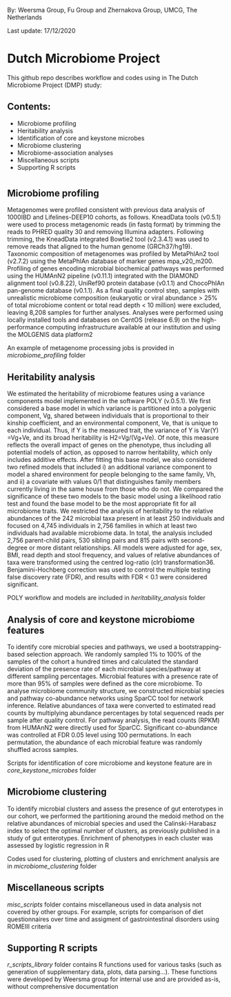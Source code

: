By: Weersma Group, Fu Group and Zhernakova Group, UMCG, The Netherlands 

Last update: 17/12/2020

# Dutch Microbiome Project

This github repo describes workflow and codes using in The Dutch Microbiome Project (DMP) study:

## Contents:

- Microbiome profiling
- Heritability analysis
- Identification of core and keystone microbes 
- Microbiome clustering
- Microbiome-association analyses
- Miscellaneous scripts
- Supporting R scripts
#

## Microbiome profiling

Metagenomes were profiled consistent with previous data analysis of 1000IBD and Lifelines-DEEP10 cohorts, as follows. KneadData tools (v0.5.1) were used to process metagenomic reads (in fastq format) by trimming the reads to PHRED quality 30 and removing Illumina adapters. Following trimming, the KneadData integrated Bowtie2 tool (v2.3.4.1) was used to remove reads that aligned to the human genome (GRCh37/hg19).
Taxonomic composition of metagenomes was profiled by MetaPhlAn2 tool (v2.7.2) using the MetaPhlAn database of marker genes mpa_v20_m200. Profiling of genes encoding microbial biochemical pathways was performed using the HUMAnN2 pipeline (v0.11.1) integrated with the DIAMOND alignment tool (v0.8.22), UniRef90 protein database (v0.1.1) and ChocoPhlAn pan-genome database (v0.1.1). As a final quality control step, samples with unrealistic microbiome composition (eukaryotic or viral abundance > 25% of total microbiome content or total read depth < 10 million) were excluded, leaving 8,208 samples for further analyses. Analyses were performed using locally installed tools and databases on CentOS (release 6.9) on the high-performance computing infrastructure available at our institution and using the MOLGENIS data platform2

An example of metagenome processing jobs is provided in *microbiome_profiling* folder

## Heritability analysis

We estimated the heritability of microbiome features using a variance components model implemented in the software POLY (v.0.5.1). We first considered a base model in which variance is partitioned into a polygenic component, Vg, shared between individuals that is proportional to their kinship coefficient, and an environmental component, Ve, that is unique to each individual. Thus, if Y is the measured trait, the variance of Y is Var(Y) =Vg+Ve, and its broad heritability is H2=Vg/(Vg+Ve). Of note, this measure reflects the overall impact of genes on the phenotype, thus including all potential models of action, as opposed to narrow heritability, which only includes additive effects. After fitting this base model, we also considered two refined models that included i) an additional variance component to model a shared environment for people belonging to the same family, Vh, and ii) a covariate with values 0/1 that distinguishes family members currently living in the same house from those who do not. We compared the significance of these two models to the basic model using a likelihood ratio test and found the base model to be the most appropriate fit for all microbiome traits.
We restricted the analysis of heritability to the relative abundances of the 242 microbial taxa present in at least 250 individuals and focused on 4,745 individuals in 2,756 families in which at least two individuals had available microbiome data. In total, the analysis included 2,756 parent-child pairs, 530 sibling pairs and 815 pairs with second-degree or more distant relationships. All models were adjusted for age, sex, BMI, read depth and stool frequency, and values of relative abundances of taxa were transformed using the centred log-ratio (clr) transformation36. Benjamini-Hochberg correction was used to control the multiple testing false discovery rate (FDR), and results with FDR < 0.1 were considered significant. 

POLY workflow and models are included in *heritability_analysis* folder

## Analysis of core and keystone microbiome features

To identify core microbial species and pathways, we used a bootstrapping-based selection approach. We randomly sampled 1% to 100% of the samples of the cohort a hundred times and calculated the standard deviation of the presence rate of each microbial species/pathway at different sampling percentages. Microbial features with a presence rate of more than 95% of samples were defined as the core microbiome. 
To analyse microbiome community structure, we constructed microbial species and pathway co-abundance networks using SparCC tool for network inference. Relative abundances of taxa were converted to estimated read counts by multiplying abundance percentages by total sequenced reads per sample after quality control. For pathway analysis, the read counts (RPKM) from HUMAnN2 were directly used for SparCC. Significant co-abundance was controlled at FDR 0.05 level using 100 permutations. In each permutation, the abundance of each microbial feature was randomly shuffled across samples.

Scripts for identification of core microbiome and keystone feature are in *core_keystone_microbes* folder


## Microbiome clustering

To identify microbial clusters and assess the presence of gut enterotypes in our cohort, we performed the partitioning around the medoid method on the relative abundances of microbial species and used the Calinski-Harabasz index to select the optimal number of clusters, as previously published in a study of gut enterotypes. Enrichment of phenotypes in each cluster was assessed by logistic regression in R

Codes used for clustering, plotting of clusters and enrichment analysis are in *microbiome_clustering* folder

## Miscellaneous scripts

*misc_scripts* folder contains miscellaneous used in data analysis not covered by other groups. For example, scripts for comparison of diet questionnaires over time and assigment of gastrointestinal disorders using ROMEIII criteria

## Supporting R scripts

*r_scripts_library* folder contains R functions used for various tasks (such as generation of supplementary data, plots, data parsing...). These functions were developed by Weersma group for internal use and are provided as-is, without comprehensive documentation
